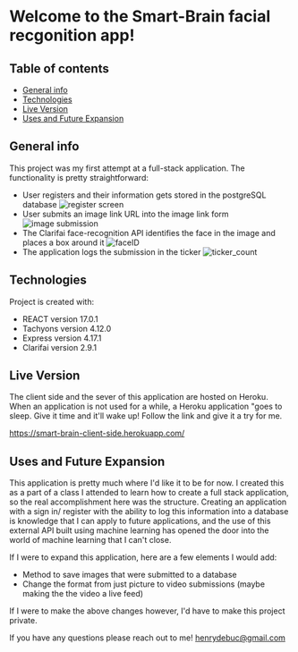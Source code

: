 # Welcome to the Smart-Brain facial recgonition app!

## Table of contents
* [General info](#general-info)
* [Technologies](#technologies)
* [Live Version](#live-version)
* [Uses and Future Expansion](#Uses-and-Future-Expansion)

## General info
This project was my first attempt at a full-stack application. The functionality is pretty straightforward:

* User registers and their information gets stored in the postgreSQL database ![register screen](https://user-images.githubusercontent.com/69326962/113332194-794aa300-92e6-11eb-9a94-2b71b09165df.png)
* User submits an image link URL into the image link form ![image submission](https://user-images.githubusercontent.com/69326962/113332260-8d8ea000-92e6-11eb-83bf-3ee2cd7c6b86.png)
* The Clarifai face-recognition API identifies the face in the image and places a box around it ![faceID](https://user-images.githubusercontent.com/69326962/113332315-a0a17000-92e6-11eb-9098-6a2dfbe3d11c.png)
* The application logs the submission in the ticker 
![ticker_count](https://user-images.githubusercontent.com/69326962/113332390-badb4e00-92e6-11eb-90c5-ea4d49bef442.png)
	
## Technologies
Project is created with:
* REACT version 17.0.1
* Tachyons version 4.12.0
* Express version 4.17.1
* Clarifai version 2.9.1

## Live Version

The client side and the sever of this application are hosted on Heroku. When an application is not used for a while, a Heroku application "goes to sleep.
Give it time and it'll wake up! Follow the link and give it a try for me.

https://smart-brain-client-side.herokuapp.com/

## Uses and Future Expansion

This application is pretty much where I'd like it to be for now. I created this as a part of a class I attended to learn how to create a full stack application, so the real accomplishment here was the structure. Creating an application with a sign in/ register with the ability to log this information into a database is knowledge that I can
apply to future applications, and the use of this external API built using machine learning has opened the door into the world of machine learning that I can't close. 

If I were to expand this application, here are a few elements I would add:

* Method to save images that were submitted to a database
* Change the format from just picture to video submissions (maybe making the the video a live feed)

If I were to make the above changes however, I'd have to make this project private.

If you have any questions please reach out to me! henrydebuc@gmail.com


